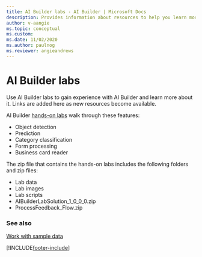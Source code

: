 ```yaml
---
title: AI Builder labs - AI Builder | Microsoft Docs
description: Provides information about resources to help you learn more about AI Builder 
author: v-aangie
ms.topic: conceptual
ms.custom:
ms.date: 11/02/2020
ms.author: paulnog
ms.reviewer: angieandrews
---
```


# AI Builder labs

Use AI Builder labs to gain experience with AI Builder and learn more about it. Links are added here as new resources become available.

AI Builder [hands-on labs](https://go.microsoft.com/fwlink/?linkid=2103171) walk through these features:

- Object detection
- Prediction
- Category classification
- Form processing
- Business card reader

The zip file that contains the hands-on labs includes the following folders and zip files:

- Lab data
- Lab images
- Lab scripts
- AIBuilderLabSolution_1_0_0_0.zip
- ProcessFeedback_Flow.zip

### See also

[Work with sample data](samples.md)


[!INCLUDE[footer-include](includes/footer-banner.md)]
